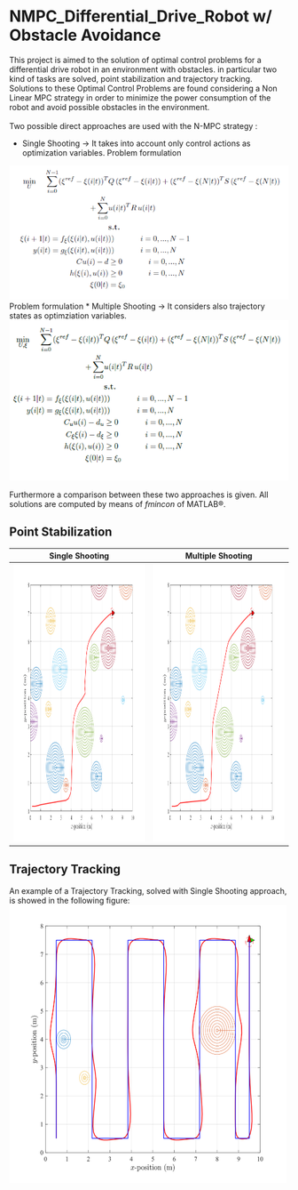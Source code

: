 # NMPC_Differential_Drive_Robot w/ Obstacle Avoidance
This project is aimed to the solution of optimal control problems for a differential drive robot in an environment with obstacles.
in particular two kind of tasks are solved, point stabilization and trajectory tracking.<br>
Solutions to these Optimal Control Problems are found considering a Non Linear MPC strategy in order to minimize the power consumption of the robot and avoid possible obstacles in the environment.<br><br>
Two possible direct approaches are used with the N-MPC strategy :
* Single Shooting -> It takes into account only control actions as optimization variables.
Problem formulation
 <img src="https://github.com/DT-Repo/NMPC_Differential_Drive_Robot/blob/master/Images/single_shoot.PNG">
Problem formulation
* Multiple Shooting -> It considers also trajectory states as optimziation variables.
<img src="https://github.com/DT-Repo/NMPC_Differential_Drive_Robot/blob/master/Images/multiple.PNG">

Furthermore a comparison between these two approaches is given. All solutions are computed by means of *fmincon* of MATLAB®.
## Point Stabilization
|Single Shooting |Multiple Shooting |
| ------------- | ------------- |
|<img src="https://github.com/DT-Repo/NMPC_Differential_Drive_Robot/blob/master/Images/single_comp.svg" width="500" height="500"> | <img src="https://github.com/DT-Repo/NMPC_Differential_Drive_Robot/blob/master/Images/multi_comp.svg" width="500" height="500"> |


## Trajectory Tracking
An example of a Trajectory Tracking, solved with Single Shooting approach, is showed in the following figure:
<img src="https://github.com/DT-Repo/NMPC_Differential_Drive_Robot/blob/master/Images/traj_trek.svg?raw=true" width="500" height="500">

 
